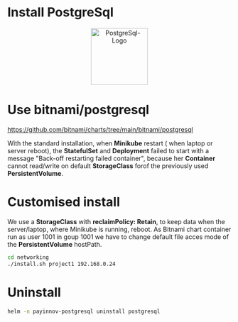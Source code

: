 # Install PostgreSql

<p align="center">
<img
    alt="PostgreSql-Logo"
    src="../../../assets/postgresql.svg"
    height="128"
/><br>
</p>

# Use bitnami/postgresql

https://github.com/bitnami/charts/tree/main/bitnami/postgresql

With the standard installation, when **Minikube** restart ( when laptop or server reboot), the **StatefulSet** and **Deployment** failed to start with a message "Back-off restarting failed container", because her **Container** cannot read/write on default **StorageClass** forof the previously used **PersistentVolume**.

# Customised install

We use a **StorageClass** with **reclaimPolicy: Retain**, to keep data when the server/laptop, where Minikube is running, reboot.
As Bitnami chart container run as user 1001 in goup 1001 we have to change default file acces mode of the **PersistentVolume** hostPath.

```bash
cd networking
./install.sh project1 192.168.0.24
```

# Uninstall
```bash
helm -n payinnov-postgresql uninstall postgresql
```